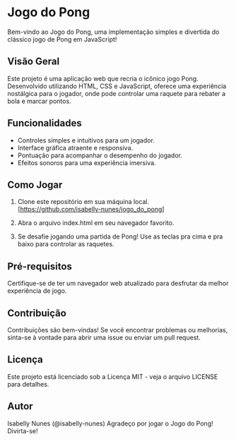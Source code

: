 # Jogo do Pong

Bem-vindo ao Jogo do Pong, uma implementação simples e divertida do clássico jogo de Pong em JavaScript!

## Visão Geral

Este projeto é uma aplicação web que recria o icônico jogo Pong. Desenvolvido utilizando HTML, CSS e JavaScript, oferece uma experiência nostálgica para o jogador, onde pode controlar uma raquete para rebater a bola e marcar pontos.

## Funcionalidades

- Controles simples e intuitivos para um jogador.
- Interface gráfica atraente e responsiva.
- Pontuação para acompanhar o desempenho do jogador.
- Efeitos sonoros para uma experiência imersiva.

## Como Jogar

1. Clone este repositório em sua máquina local.
  [https://github.com/isabelly-nunes/jogo_do_pong]

2. Abra o arquivo index.html em seu navegador favorito.

3. Se desafie jogando uma partida de Pong! Use as teclas pra cima e pra baixo para controlar as raquetes.

## Pré-requisitos
Certifique-se de ter um navegador web atualizado para desfrutar da melhor experiência de jogo.

## Contribuição
Contribuições são bem-vindas! Se você encontrar problemas ou melhorias, sinta-se à vontade para abrir uma issue ou enviar um pull request.

## Licença
Este projeto está licenciado sob a Licença MIT - veja o arquivo LICENSE para detalhes.

## Autor
Isabelly Nunes (@isabelly-nunes)
Agradeço por jogar o Jogo do Pong! Divirta-se!
